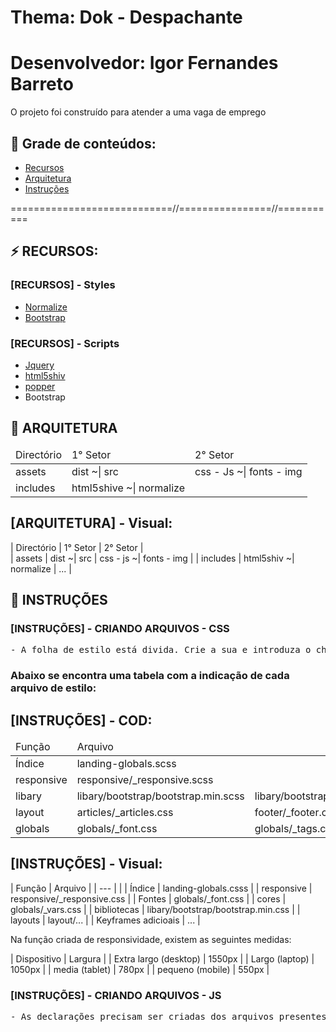 # Thema: Dok - Despachante
# Desenvolvedor: Igor Fernandes Barreto

O projeto foi construído para atender a uma vaga de emprego


## 🔗 Grade de conteúdos:

- [Recursos](#recursos)
- [Arquitetura](#arquitetura)
- [Instruções](#instruções)


============================//================//===========

## ⚡ RECURSOS:

### [RECURSOS] - Styles
- [Normalize](https://necolas.github.io/normalize.css/)
- [Bootstrap](https://getbootstrap.com/docs/5.0/getting-started/download/)

### [RECURSOS] - Scripts
- [Jquery](https://jquery.com/download/)
- [html5shiv](https://github.com/aFarkas/html5shiv)
- [popper](https://popper.js.org)
- Bootstrap



## 📂 ARQUITETURA

<table>
    <thead>
        <tr>
            <td>Directório</td>
            <td>1° Setor</td>
            <td>2° Setor</td>
        </tr>
    </thead>
    <tbody>
        <tr>
            <td>assets</td>
            <td>dist ~| src</td>
            <td>css - Js   ~|  fonts - img</td>
        </tr>
        <tr>
            <td>includes</td>
            <td>html5shive  ~| normalize</td>
        </tr>
    </tbody>
</table>


## [ARQUITETURA] - Visual:

| Directório     | 1° Setor                 | 2° Setor                                          |  
| assets         | dist      ~| src         | css - js    ~|   fonts - img                      | 
| includes       | html5shiv ~| normalize   | ...                                               | 


## 📂 INSTRUÇÕES


### [INSTRUÇÕES] - CRIANDO ARQUIVOS - CSS

<pre>
- A folha de estilo está divida. Crie a sua e introduza o chamado dela no arquivo "landing-globals.css"
</pre>

<h3><strong>Abaixo se encontra uma tabela com a indicação de cada arquivo de estilo:</strong></h3>



## [INSTRUÇÕES] - COD:

<table>
    <thead>
        <tr>
            <td>Função</td>
            <td>Arquivo</td>
        </tr>
    </thead>
    <tbody>
        <tr>
            <td>Índice</td>                   
            <td>landing-globals.scss</td>
        </tr>
        <tr>
            <td>responsive</td>
            <td>responsive/_responsive.scss</td>
        </tr>
        <tr>
            <td>libary</td>
            <td>libary/bootstrap/bootstrap.min.scss</td>
            <td>libary/bootstrap/bootstrap.rtl.min.scss</td>
        </tr>
        <tr>
            <td>layout</td>
            <td>articles/_articles.css</td>
            <td>footer/_footer.css</td>
            <td>form/_form.css</td>
            <td>info/_info.css</td>
            <td>main/_main.css</td>
            <td>prices/_prices.css</td>
        </tr>
        <tr>
            <td>globals</td>
            <td>globals/_font.css</td>
            <td>globals/_tags.css</td>
            <td>globals/_vars.css</td>
        </tr>
    </tbody>
</table>


## [INSTRUÇÕES] - Visual:

| Função                     | Arquivo                              |
| ---                        |                                      |
| Índice                     |  landing-globals.csss                |
| responsive                 |  responsive/_responsive.css          |
| Fontes                     |  globals/_font.css                   |
| cores                      |  globals/_vars.css                   |
| bibliotecas                |  libary/bootstrap/bootstrap.min.css  |
| layouts                    |  layout/...                          | 
| Keyframes adicioais        |  ...                                 |   


Na função criada de responsividade, existem as seguintes medidas:

| Dispositivo                 | Largura    |
| Extra largo (desktop)       | 1550px     |
| Largo (laptop)              | 1050px     |
| media (tablet)              | 780px      |
| pequeno (mobile)            | 550px      |


### [INSTRUÇÕES] - CRIANDO ARQUIVOS - JS
<pre>
- As declarações precisam ser criadas dos arquivos presentes na pasta "/main". Caso haja necessidade de criar outro, exporte e importe tudo para landing-globals.js
</pre>


